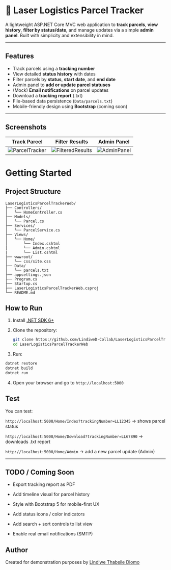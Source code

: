 # 🚚 Laser Logistics Parcel Tracker

A lightweight ASP.NET Core MVC web application to **track parcels**, **view history**, **filter by status/date**, and manage updates via a simple **admin panel**. Built with simplicity and extensibility in mind.


---

##  Features

-  Track parcels using a **tracking number**
-  View detailed **status history** with dates
-  Filter parcels by **status**, **start date**, and **end date**
-  Admin panel to **add or update parcel statuses**
-  (Mock) **Email notifications** on parcel updates
-  Download a **tracking report** (.txt)
-  File-based data persistence (`Data/parcels.txt`)
-  Mobile-friendly design using **Bootstrap** (coming soon)

---

##  Screenshots

| Track Parcel | Filter Results | Admin Panel |
|--------------|----------------|-------------|
| ![ParcelTracker](https://github.com/user-attachments/assets/c5944009-10d0-4798-84b0-bc6f5a2c6068) | ![FilteredResults](https://github.com/user-attachments/assets/bbbdb6a6-f135-4d73-9dd7-61c8f17d0aa7) | ![AdminPanel](https://github.com/user-attachments/assets/63aca8a6-6c0c-49c8-95e0-ac2afd1e2421)|


#  Getting Started

##  Project Structure

```
LaserLogisticsParcelTrackerWeb/
├── Controllers/
│   └── HomeController.cs
├── Models/
│   └── Parcel.cs
├── Services/
│   └── ParcelService.cs
├── Views/
│   └── Home/
│       └── Index.cshtml
|       └── Admin.cshtml
|       └── List.cshtml
├── wwwroot/
│   └── css/site.css
├── Data/
│   └── parcels.txt
├── appsettings.json
├── Program.cs
├── Startup.cs
├── LaserLogisticsParcelTrackerWeb.csproj
└── README.md

```

##  How to Run 
1. Install [.NET SDK 6+](https://dotnet.microsoft.com/en-us/download/dotnet/6.0)
2. Clone the repository:

   ```bash
   git clone https://github.com/LindiweD-Collab/LaserLogisticsParcelTrackerWeb.git
   cd LaserLogisticsParcelTrackerWeb
   ```
3. Run:
```bash
dotnet restore
dotnet build
dotnet run
```
4. Open your browser and go to `http://localhost:5000`


##  Test

You can test:

`http://localhost:5000/Home/Index?trackingNumber=LL12345` → shows parcel status

`http://localhost:5000/Home/Download?trackingNumber=LL67890` → downloads .txt report

`http://localhost:5000/Home/Admin` → add a new parcel update (Admin)

---
##  TODO / Coming Soon
 - Export tracking report as PDF

 - Add timeline visual for parcel history

 - Style with Bootstrap 5 for mobile-first UX

 - Add status icons / color indicators

 - Add search + sort controls to list view

 - Enable real email notifications (SMTP)



##  Author

Created for demonstration purposes by [Lindiwe Thabsile Dlomo](https://github.com/LindiweD-Collab)

